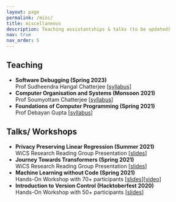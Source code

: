```yaml
---
layout: page
permalink: /misc/
title: miscellaneous
description: Teaching assistantships & talks (to be updated)
nav: true
nav_order: 5
---
```


## Teaching

- **Software Debugging (Spring 2023)**<br/>
  Prof Sudheendra Hangal Chatterjee [[syllabus](https://sites.google.com/ashoka.edu.in/cs2422/)]
- **Computer Organisation and Systems (Monsoon 2021)**<br/>
  Prof Soumyottam Chatterjee [[syllabus](https://sites.google.com/ashoka.edu.in/cs1216)]
- **Foundations of Computer Programming (Spring 2021)**<br/>
  Prof Debayan Gupta [[syllabus](../assets/pdf/FCPinfo.pdf)]

## Talks/ Workshops

- **Privacy Preserving Linear Regression (Summer 2021)**<br/>
  WiCS Research Reading Group Presentation [[slides](../assets/pdf/wics-ppml.pdf)]
- **Journey Towards Transformers (Spring 2021)**<br/>
  WiCS Research Reading Group Presentation [[slides](../assets/pdf/wics-transformers.pdf)]
- **Machine Learning without Code (Spring 2021)**<br/>
  Hands-On Workshop with 70+ participants [[slides](../assets/pdf/mlnocode.pdf)][[video](https://drive.google.com/file/d/1NAjaNi6A57K4hyLeJ1WIJDnAeBwTAKle/view?usp=sharing)]
- **Introduction to Version Control (Hacktoberfest 2020)**<br/>
  Hands-On Workshop with 50+ participants [[slides](../assets/pdf/hacktoberfest.pdf)]
